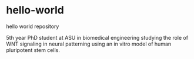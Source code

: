 # hello-world
hello world repository

5th year PhD student at ASU in biomedical engineering studying the role of WNT signaling in neural patterning using an in vitro model of human pluripotent stem cells.
